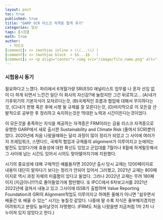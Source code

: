```yaml
---
layout: post
toc: true
published: true
title: "GARP SCR 리스크 자격증 합격 후기"
categories: 일상
tags: [시험]
math: true
author:
  - 마르코
[comment]: <> (mathjax inline > \\(...\\) )
[comment]: <> (mathjax block  > $$...$$   )
[comment]: <> <p align="center"> <img src="/image/file_name.png" alt="file_name" width="420" height="300"> </p>
---
```


### 시험응시 동기
필요하다고 느꼈다. 파리에서 6개월가량 SRI/ESG 애널리스트 업무를 나 혼자 선임 없이 다 하게 되면서 느낀건 일단 이 회사의 자신감?에 놀랐지만 그건 뒤로하고... (A)내가 기후위기의 기본지식이 모자르다는것, (B)국제적인 흐름과 협업에 대해서 무지하다는것, (C)내가 현행 혹은 후에 시행 될 규제를 잘 모른다는것, (D)마지막으로 이 모든걸 산발적으로 공부한 후 정리하고 숙지하는것은 막대한 노력과 시간이든다는것이었다.

이 모든것을 충족하는 지식을 제공하는 자격증은 FRM이라는 금융 리스크 자격증으로 유명한 GARP에서 새로 출시한 Sustainability and Climate Risk (줄여서 SCR)뿐이었다. 2020년에 처음 나왔을때와는 달리 과정이 많이 정리가 되었고 그 사이에 여러가지 프레임워크, 스탠다드, 국제적 협업과 규제들의 alignment가 이루어지고 눈에띄는 발전도 있었다기에 효용성에 대한 확신도 있었고 군입대를 7월이나 8월에 하게될듯해서 그 사이에 남는 시간도 있어서 시의도 맞아떨어지기에 지원했다.

시기의 중요성에 대해 구체적인 예를들자면 2020년 출시 당시 교재는 1200페이지로 내용이 대단히 알차다기 보다는 정리가 안되어 있어서 그러했고, 2021년 교재는 800페이지로 역시 과정 자체의 미흡함이 있다고 들었다. 그러나 2022년 교재는 무려 180페이지 (지금이니!!!?)로 줄어들었기에 할만했다. 또 IPCC에서 6차보고서를 2021년 2022년에 걸쳐서 내놓고 있고 그사이에 ISSB가 출범하며 Value Reporting Foundation과 GRI의 Alignment작업도 이루어지고 하여튼 올해가 아니면 "쉽우면서 배울건 또 배울 수 있는" 시기는 놓칠것 같았다. 나중에 딸 수록 지식은 풍부해지겠지만 어려워지고 분량도 늘어날것이 자명했다. (FRM도 처음 나왔을땐 지금처럼 1차 2차 나누어져 있지 않았다고 한다.)